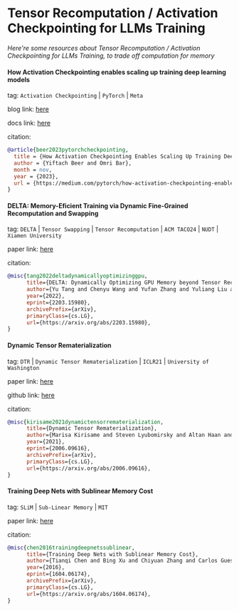 # Tensor Recomputation / Activation Checkpointing for LLMs Training
*Here're some resources about Tensor Recomputation / Activation Checkpointing for LLMs Training, to trade off computation for memory*


#### How Activation Checkpointing enables scaling up training deep learning models

tag: `Activation Checkpointing` | `PyTorch` | `Meta`

blog link: [here](https://medium.com/pytorch/how-activation-checkpointing-enables-scaling-up-training-deep-learning-models-7a93ae01ff2d)

docs link: [here](https://pytorch.org/docs/stable/checkpoint.html)

citation:

```bibtex
@article{beer2023pytorchcheckpointing,
  title = {How Activation Checkpointing Enables Scaling Up Training Deep Learning Models},
  author = {Yiftach Beer and Omri Bar},
  month = nov,
  year = {2023},
  url = {https://medium.com/pytorch/how-activation-checkpointing-enables-scaling-up-training-deep-learning-models-7a93ae01ff2d},
}
```


#### DELTA: Memory-Eficient Training via Dynamic Fine-Grained Recomputation and Swapping

tag: `DELTA` | `Tensor Swapping` | `Tensor Recomputation` | `ACM TACO24` | `NUDT` | `Xiamen University`

paper link: [here](https://dl.acm.org/doi/pdf/10.1145/3689338)

citation:

```bibtex
@misc{tang2022deltadynamicallyoptimizinggpu,
      title={DELTA: Dynamically Optimizing GPU Memory beyond Tensor Recomputation}, 
      author={Yu Tang and Chenyu Wang and Yufan Zhang and Yuliang Liu and Xingcheng Zhang and Linbo Qiao and Zhiquan Lai and Dongsheng Li},
      year={2022},
      eprint={2203.15980},
      archivePrefix={arXiv},
      primaryClass={cs.LG},
      url={https://arxiv.org/abs/2203.15980}, 
}
```


#### Dynamic Tensor Rematerialization

tag: `DTR` | `Dynamic Tensor Rematerialization` | `ICLR21` | `University of Washington`

paper link: [here](https://arxiv.org/pdf/2006.09616)

github link: [here](https://github.com/uwsampl/dtr-prototype)

citation:

```bibtex
@misc{kirisame2021dynamictensorrematerialization,
      title={Dynamic Tensor Rematerialization}, 
      author={Marisa Kirisame and Steven Lyubomirsky and Altan Haan and Jennifer Brennan and Mike He and Jared Roesch and Tianqi Chen and Zachary Tatlock},
      year={2021},
      eprint={2006.09616},
      archivePrefix={arXiv},
      primaryClass={cs.LG},
      url={https://arxiv.org/abs/2006.09616}, 
}
```


#### Training Deep Nets with Sublinear Memory Cost

tag: `SLiM` | `Sub-Linear Memory` | `MIT`

paper link: [here](https://arxiv.org/pdf/1604.06174)

citation:

```bibtex
@misc{chen2016trainingdeepnetssublinear,
      title={Training Deep Nets with Sublinear Memory Cost}, 
      author={Tianqi Chen and Bing Xu and Chiyuan Zhang and Carlos Guestrin},
      year={2016},
      eprint={1604.06174},
      archivePrefix={arXiv},
      primaryClass={cs.LG},
      url={https://arxiv.org/abs/1604.06174}, 
}
```